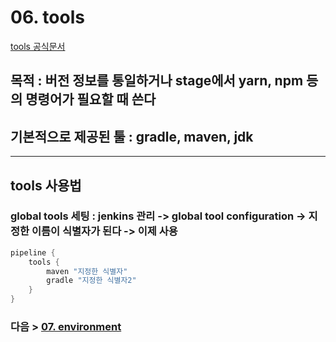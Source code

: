 # 06. tools
[tools 공식문서](https://www.jenkins.io/doc/book/pipeline/syntax/#tools)
## 목적 : 버전 정보를 통일하거나 stage에서 yarn, npm 등의 명령어가 필요할 때 쓴다
## 기본적으로 제공된 툴 : gradle, maven, jdk  
---
## tools 사용법
### global tools 세팅 : jenkins 관리 -> global tool configuration -> 지정한 이름이 식별자가 된다 -> 이제 사용
```groovy
pipeline {
    tools {
        maven "지정한 식별자"
        gradle "지정한 식별자2"
    }
}
```


### 다음 > [07. environment](07.%20environment.md)
